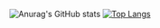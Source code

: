 ![Anurag's GitHub stats](https://github-readme-stats.vercel.app/api?username=RLC02&show_icons=true&theme=radical)
[![Top Langs](https://github-readme-stats.vercel.app/api/top-langs/?username=RLC02&hide_progress=true&theme=radical)](https://github.com/anuraghazra/github-readme-stats)

          
                             
<!--
**RLC02/RLC02** is a ✨ _special_ ✨ repository because its `README.md` (this file) appears on your GitHub profile.

